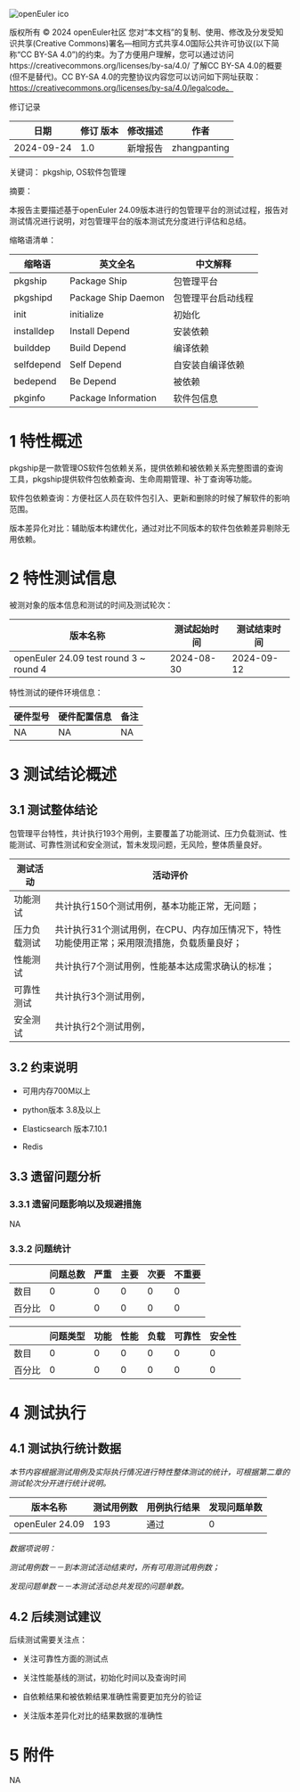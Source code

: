 ![openEuler ico](../../images/openEuler.png)

版权所有 © 2024  openEuler社区
 您对“本文档”的复制、使用、修改及分发受知识共享(Creative Commons)署名—相同方式共享4.0国际公共许可协议(以下简称“CC BY-SA 4.0”)的约束。为了方便用户理解，您可以通过访问https://creativecommons.org/licenses/by-sa/4.0/ 了解CC BY-SA 4.0的概要 (但不是替代)。CC BY-SA 4.0的完整协议内容您可以访问如下网址获取：https://creativecommons.org/licenses/by-sa/4.0/legalcode。

修订记录

| 日期 | 修订   版本 | 修改描述 | 作者 |
| ---- | ----------- | -------- | ---- |
| 2024-09-24     |   1.0          |新增报告        |zhangpanting      |

 关键词： 
pkgship, OS软件包管理

摘要：

本报告主要描述基于openEuler 24.09版本进行的包管理平台的测试过程，报告对测试情况进行说明，对包管理平台的版本测试充分度进行评估和总结。

缩略语清单：

| 缩略语 | 英文全名 | 中文解释 |
| ------ | -------- | -------- |
| pkgship       |Package Ship          |包管理平台          |
| pkgshipd       |Package Ship Daemon          |包管理平台启动线程          |
| init|initialize|初始化|
| installdep|Install Depend|安装依赖|
| builddep|Build Depend|编译依赖|
| selfdepend|Self Depend|自安装自编译依赖|
| bedepend|Be Depend|被依赖|
| pkginfo|Package Information|软件包信息|

# 1     特性概述

pkgship是一款管理OS软件包依赖关系，提供依赖和被依赖关系完整图谱的查询工具，pkgship提供软件包依赖查询、生命周期管理、补丁查询等功能。

软件包依赖查询：方便社区人员在软件包引入、更新和删除的时候了解软件的影响范围。

版本差异化对比：辅助版本构建优化，通过对比不同版本的软件包依赖差异剔除无用依赖。


# 2     特性测试信息

被测对象的版本信息和测试的时间及测试轮次：

| 版本名称 | 测试起始时间 | 测试结束时间 |
| -------- | ------------ | ------------ |
|openEuler 24.09 test round 3 ~ round 4    |2024-08-30    |2024-09-12               |


特性测试的硬件环境信息：

| 硬件型号 | 硬件配置信息 | 备注 |
| -------- | ------------ | ---- |
|  NA        | NA             |NA      |

# 3     测试结论概述

## 3.1   测试整体结论

包管理平台特性，共计执行193个用例，主要覆盖了功能测试、压力负载测试、性能测试、可靠性测试和安全测试，暂未发现问题，无风险，整体质量良好。


| 测试活动 | 活动评价 |
| -------- | -------- |
| 功能测试 | 共计执行150个测试用例，基本功能正常，无问题； |
| 压力负载测试 | 共计执行31个测试用例，在CPU、内存加压情况下，特性功能使用正常；采用限流措施，负载质量良好；|
| 性能测试 | 共计执行7个测试用例，性能基本达成需求确认的标准；|
| 可靠性测试 | 共计执行3个测试用例，|
| 安全测试 | 共计执行2个测试用例，|

## 3.2   约束说明

* 可用内存700M以上

* python版本 3.8及以上

* Elasticsearch 版本7.10.1

* Redis

## 3.3   遗留问题分析

### 3.3.1 遗留问题影响以及规避措施

NA

### 3.3.2 问题统计

|        | 问题总数 | 严重 | 主要 | 次要 | 不重要 |
| ------ | -------- | ---- | ---- | ---- | ------ |
| 数目   | 0  |0| 0 |0     |0       |
| 百分比 |0 |0| 0 | 0  |0    |


|        | 问题类型 | 功能 | 性能 | 负载 | 可靠性 | 安全性 |
| ------ | -------- | ---- | ---- | ---- | ---- | ------ |
| 数目   | 0  |0 |0 |0     |0      |0|
| 百分比 |0 |0|0|0     |0      |0|

# 4     测试执行

## 4.1   测试执行统计数据

*本节内容根据测试用例及实际执行情况进行特性整体测试的统计，可根据第二章的测试轮次分开进行统计说明。*

| 版本名称 | 测试用例数 | 用例执行结果 | 发现问题单数 |
| -------- | ---------- | ------------ | ------------ |
| openEuler 24.09  |193  |通过|0|

*数据项说明：*

*测试用例数－－到本测试活动结束时，所有可用测试用例数；*

*发现问题单数－－本测试活动总共发现的问题单数。*

## 4.2   后续测试建议

后续测试需要关注点：

* 关注可靠性方面的测试点

* 关注性能基线的测试，初始化时间以及查询时间

* 自依赖结果和被依赖结果准确性需要更加充分的验证

* 关注版本差异化对比的结果数据的准确性

# 5     附件

NA
